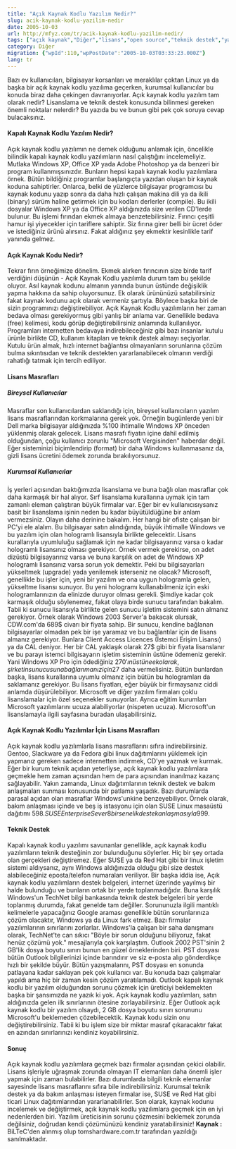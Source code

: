 ```yaml
---
title: "Açık Kaynak Kodlu Yazılım Nedir?"
slug: acik-kaynak-kodlu-yazilim-nedir
date: 2005-10-03
url: http://mfyz.com/tr/acik-kaynak-kodlu-yazilim-nedir/
tags: ["açık kaynak","Diğer","lisans","open source","teknik destek","yazılım"]
category: Diğer
migration: {"wpId":110,"wpPostDate":"2005-10-03T03:33:23.000Z"}
lang: tr
---
```


Bazı ev kullanıcıları, bilgisayar korsanları ve meraklılar çoktan Linux ya da başka bir açık kaynak kodlu yazılıma geçerken, kurumsal kullanıcılar bu konuda biraz daha çekingen davranıyorlar. Açık kaynak kodlu yazılım tam olarak nedir? Lisanslama ve teknik destek konusunda bilinmesi gereken önemli noktalar nelerdir? Bu yazıda bu ve bunun gibi pek çok soruya cevap bulacaksınız.

#### Kapalı Kaynak Kodlu Yazılım Nedir?

Açık kaynak kodlu yazılımın ne demek olduğunu anlamak için, öncelikle bilindik kapalı kaynak kodlu yazılımların nasıl çalıştığını incelemeliyiz. Mutlaka Windows XP, Office XP yada Adobe Photoshop ya da benzeri bir program kullanmışsınızdır. Bunların hepsi kapalı kaynak kodlu yazılımlara örnek. Bütün bildiğiniz programlar başlangıçta yazıdan oluşan bir kaynak koduna sahiptirler. Onlarca, belki de yüzlerce bilgisayar programcısı bu kaynak kodunu yazıp sonra da daha hızlı çalışan makina dili ya da ikili (binary) sürüm haline getirmek için bu kodları derlerler (compile). Bu ikili dosyalar Windows XP ya da Office XP aldığınızda size verilen CD'lerde bulunur. Bu işlemi fırından ekmek almaya benzetebilirsiniz. Fırıncı çeşitli hamur işi yiyecekler için tariflere sahiptir. Siz fırına girer belli bir ücret öder ve istediğiniz ürünü alırsınız. Fakat aldığınız şey ekmektir kesinlikle tarif yanında gelmez.

#### Açık Kaynak Kodu Nedir?

Tekrar fırın örneğimize dönelim. Ekmek alırken fırıncının size birde tarif verdiğini düşünün - Açık Kaynak Kodlu yazılımla durum tam bu şekilde oluyor. Asıl kaynak kodunu almanın yanında bunun üstünde değişiklik yapma hakkına da sahip oluyorsunuz. Ek olarak ürününüzü satabilirsiniz fakat kaynak kodunu açık olarak vermeniz şartıyla. Böylece başka biri de sizin programınızı değiştirebiliyor. Açık Kaynak Kodlu yazılımların her zaman bedava olması gerekiyormuş gibi yanlış bir anlama var. Genellikle bedava (free) kelimesi, kodu görüp değiştirebilirsiniz anlamında kullanılıyor. Programları internetten bedavaya indirebileceğiniz gibi bazı insanlar kutulu ürünle birlikte CD, kullanım kitapları ve teknik destek almayı seçiyorlar. Kutulu ürün almak, hızlı internet bağlantısı olmayanların sorunlarına çözüm bulma sıkıntısıdan ve teknik destekten yararlanabilecek olmanın verdiği rahatlığı tatmak için tercih ediliyor. 

#### Lisans Masrafları

##### Bireysel Kullanıcılar

Masraflar son kullanıcılardan saklandığı için, bireysel kullanıcıların yazılım lisans masraflarından korkmalarına gerek yok. Örneğin bugünlerde yeni bir Dell marka bilgisayar aldığınızda %100 ihtimalle Windows XP önceden yüklenmiş olarak gelecek. Lisans masrafı fiyatın içine dahil edilmiş olduğundan, çoğu kullanıcı zorunlu "Microsoft Vergisinden" haberdar değil. Eğer sisteminizi biçimlendirip (format) bir daha Windows kullanmasanız da, gizli lisans ücretini ödemek zorunda bırakılıyorsunuz.

##### Kurumsal Kullanıcılar

İş yerleri açısından baktığımızda lisanslama ve buna bağlı olan masraflar çok daha karmaşık bir hal alıyor. Sırf lisanslama kurallarına uymak için tam zamanlı eleman çalıştıran büyük firmalar var. Eğer bir ev kullanıcısıysanız basit bir lisanslama işinin neden bu kadar büyütüldüğüne bir anlam vermezsiniz. Olayın daha derinine bakalım. Her hangi bir ofiste çalışan bir PC'yi ele alalım. Bu bilgisayar satın alındığında, büyük ihtimalle Windows ve bu yazılım için olan hologramlı lisansıyla birlikte gelecektir. Lisans kurallarıyla uyumluluğu sağlamak için ne kadar bilgisayarınız varsa o kadar hologramlı lisansınız olması gerekiyor. Örnek vermek gerekirse, on adet dizüstü bilgisayarınız varsa ve buna karşılık on adet de Windows XP hologramlı lisansınız varsa sorun yok demektir. Peki bu bilgisayarları yükseltmek (upgrade) yada yenilemek isterseniz ne olacak? Microsoft, genellikle bu işler için, yeni bir yazılım ve ona uygun hologramla gelen, yükseltme lisansı sunuyor. Bu yeni hologramı kullanabilmeniz için eski hologramlarınızın da elinizde duruyor olması gerekli. Şimdiye kadar çok karmaşık olduğu söylenemez, fakat olaya birde sunucu tarafından bakalım. Tabii ki sunucu lisansıyla birlikte gelen sunucu işletim sistemini satın almanız gerekiyor. Örnek olarak Windows 2003 Server'a bakacak olursak, CDW.com'da 689$ civarı bir fiyata sahip. Bir sunucu, kendine bağlanan bilgisayarlar olmadan pek bir işe yaramaz ve bu bağlantılar için de lisans almanız gerekiyor. Bunlara Client Access Licences (İstemci Erişim Lisansı) ya da CAL deniyor. Her bir CAL yaklaşık olarak 27$ gibi bir fiyata lisanslanır ve bu parayı istemci bilgisayarın işletim sisteminin üstüne ödemeniz gerekir. Yani Windows XP Pro için ödediğiniz 270$'ın üstüne ek olarak, şirketin sunucusuna bağlanmanız için 27$ daha vermelisiniz. Bütün bunlardan başka, lisans kurallarına uyumlu olmanız için bütün bu hologramları da saklamanız gerekiyor. Bu lisans fiyatları, eğer büyük bir firmaysanız ciddi anlamda düşürülebiliyor. Microsoft ve diğer yazılım firmaları çoklu lisanslamalar için özel seçenekler sunuyorlar. Ayrıca eğitim kurumları Microsoft yazılımlarını ucuza alabiliyorlar (nispeten ucuza). Microsoft'un lisanslamayla ilgili sayfasına buradan ulaşabilirsiniz.

#### Açık Kaynak Kodlu Yazılımlar İçin Lisans Masrafları

Açık kaynak kodlu yazılımlarla lisans masraflarını sıfıra indirebilirsiniz. Gentoo, Slackware ya da Fedora gibi linux dağıtımlarını yüklemek için yapmanız gereken sadece internetten indirmek, CD'ye yazmak ve kurmak. Eğer bir kurum teknik açıdan yeterliyse, açık kaynak kodlu yazılımlara geçmekle hem zaman açısından hem de para açısından inanılmaz kazanç sağlayabilir. Yakın zamanda, Linux dağıtımlarının teknik destek ve bakım anlaşmaları sunması konusunda bir patlama yaşadık. Bazı durumlarda parasal açıdan olan masraflar Windows'unkine benzeyebiliyor. Örnek olarak, bakım anlaşması içinde ve beş iş istasyonu için olan SUSE Linux masaüstü dağıtımı 598$. SUSE Enterprise Sever 8 bir senelik destek anlaşmasıyla 999$.

#### Teknik Destek

Kapalı kaynak kodlu yazılımı savunanlar genellikle, açık kaynak kodlu yazılımların teknik desteğinin zor bulunduğunu söylerler. Hiç bir şey ortada olan gerçekleri değiştiremez. Eğer SUSE ya da Red Hat gibi bir linux işletim sistemi aldıysanız, aynı Windows aldığınızda olduğu gibi size destek alabileceğiniz eposta/telefon numaraları veriliyor. Bir başka iddia ise, Açık kaynak kodlu yazılımların destek belgeleri, internet üzerinde yayılmış bir halde bulunduğu ve bunların ortak bir yerde toplanmadığıdır. Buna karşılık Windows'un TechNet bilgi bankasında teknik destek belgeleri bir yerde toplanmış durumda, fakat genelde tam değiller. Sorununuzla ilgili mantıklı kelimelerle yapacağınız Google araması genellikle bütün sorunlarınıza çözüm olacaktır, Windows ya da Linux fark etmez. Bazı firmalar yazılımlarının sınırlarını zorlarlar. Windows'la çalışan bir saha danışmanı olarak, TechNet'te can sıkıcı "Böyle bir sorun olduğunu biliyoruz, fakat henüz çözümü yok." mesajlarıyla çok karşılaştım. Outlook 2002 PST'sinin 2 GB'lik dosya boyutu sınırı bunun en güzel örneklerinden biri. PST dosyası bütün Outlook bilgilerinizi içinde barındırır ve siz e-posta alıp gönderdikçe hızlı bir şekilde büyür. Bütün yazışmalarını, PST dosyası en sonunda patlayana kadar saklayan pek çok kullanıcı var. Bu konuda bazı çalışmalar yapıldı ama hiç bir zaman kesin çözüm yaratılamadı. Outlook kapalı kaynak kodlu bir yazılım olduğundan sorunu çözmek için üreticiyi beklemekten başka bir şansımızda ne yazık ki yok. Açık kaynak kodlu yazılımları, satın aldığınızda gelen ilk sınırlarının ötesine zorlayabilirsiniz. Eğer Outlook açık kaynak kodlu bir yazılım olsaydı, 2 GB dosya boyutu sınırı sorununu Microsoft'u beklemeden çözebilecektik. Kaynak kodu sizin onu değiştirebilirsiniz. Tabii ki bu işlem size bir miktar masraf çıkaracaktır fakat en azından sınırlarınızı kendiniz koyabilirsiniz.

#### Sonuç

Açık kaynak kodlu yazılımlara geçmek bazı firmalar açısından çekici olabilir. Lisans işleriyle uğraşmak zorunda olmayan IT elemanları daha önemli işler yapmak için zaman bulabilirler. Bazı durumlarda bilgili teknik elemanlar sayesinde lisans masraflarını sıfıra bile indirebilirsiniz. Kurumsal teknik destek ya da bakım anlaşması isteyen firmalar ise, SUSE ve Red Hat gibi ticari Linux dağıtımlarından yararlanabilirler. Son olarak, kaynak kodunu incelemek ve değiştirmek, açık kaynak kodlu yazılımlara geçmek için en iyi nedenlerden biri. Yazılım üreticisinin sorunu çözmesini beklemek zorunda değilsiniz, doğrudan kendi çözümünüzü kendiniz yaratabilirsiniz! **Kaynak :** BiLTeC'den alınmış olup tomshardware.com.tr tarafından yazıldığı sanılmaktadır.
